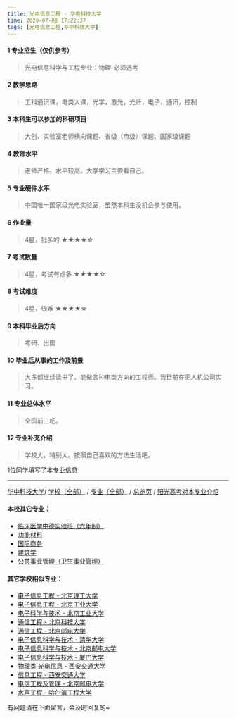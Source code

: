 ```yaml
---
title: 光电信息工程 - 华中科技大学
time: 2020-07-08 17:22:37
tags: [光电信息工程,华中科技大学]
---
```

#### 1 专业招生（仅供参考）  
> 光电信息科学与工程专业：物理-必须选考


#### 2 教学思路
> 工科通识课，电类大课，光学，激光，光纤，电子，通讯，控制


#### 3 本科生可以参加的科研项目
>  大创、实验室老师横向课题、省级（市级）课题、国家级课题


#### 4 教师水平
> 老师严格。水平较高。大学学习主要看自己。


#### 5 专业硬件水平
> 中国唯一国家级光电实验室，虽然本科生没机会参与使用。


#### 6 作业量
>4星，挺多的
★★★★☆


#### 7 考试数量
>4星，考试有点多
★★★★☆


#### 8 考试难度
> 4星，很难
★★★★☆


#### 9 本科毕业后方向
> 考研、出国


#### 10 毕业后从事的工作及前景
> 大多都继续读书了。能做各种电类方向的工程师。我目前在无人机公司实习。


#### 11 专业总体水平
> 全国前三吧。


#### 12 专业补充介绍
> 学校大，特别大。按照自己喜欢的方法生活吧。

1位同学填写了本专业信息
***
[华中科技大学](https://univgo.github.io/2020/07/08/eff87eae638b)/ [学校（全部）](https://univgo.github.io/2020/07/08/3efa6bcca419) / [专业（全部）](https://univgo.github.io/2020/07/08/2d4c6d3552c2) / [总览页](https://univgo.github.io/2020/07/08/445daeb4fa00) / [阳光高考对本专业介绍](http://gaokao.chsi.com.cn/sch/zyk/view.do?schId=73395973&specId=437287064)
#### 本校其它专业：
- [临床医学中德实验班（六年制）](https://univgo.github.io/2020/07/08/c6c73939dff9) 
- [功能材料](https://univgo.github.io/2020/07/08/5fd0d99fa322)
- [国际商务](https://univgo.github.io/2020/07/08/9d00ee9d91e8)
- [建筑学](https://univgo.github.io/2020/07/08/f8b31bbcc6b9)
- [公共事业管理（卫生事业管理）](https://univgo.github.io/2020/07/08/f7c26923f336)

#### 其它学校相似专业：
- [电子信息工程 - 北京理工大学](https://univgo.github.io/2020/07/08/bf13725952ce)
- [电子信息工程 - 北京工业大学](https://univgo.github.io/2020/07/08/935f8b4dc83f)
- [电子科学与技术 - 北京工业大学](https://univgo.github.io/2020/07/08/349a571c8cbb)
- [通信工程 - 北京科技大学](https://univgo.github.io/2020/07/08/7f898b0aceb9)
- [通信工程 - 北京邮电大学](https://univgo.github.io/2020/07/08/91bd2ad04308)
- [电子信息科学与技术 - 清华大学](https://univgo.github.io/2020/07/08/338fc70c84db)
- [电子信息科学与技术 - 北京邮电大学](https://univgo.github.io/2020/07/08/60133dfd6cff)
- [电子信息科学与技术 - 厦门大学](https://univgo.github.io/2020/07/08/5768803ef6c9)
- [物理类 光电信息 - 西安交通大学](https://univgo.github.io/2020/07/08/67e73f46914b)
- [信息工程 - 西安交通大学](https://univgo.github.io/2020/07/08/1baace60c4b6)
- [电信工程及管理 - 北京邮电大学](https://univgo.github.io/2020/07/08/8840fed0c9dc)
- [水声工程 - 哈尔滨工程大学](https://univgo.github.io/2020/07/08/135b63edb39e)

有问题请在下面留言，会及时回复的~